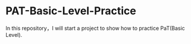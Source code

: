 # PAT-Basic-Level-Practice
In this repository，I will start a project to show how to practice PaT(Basic Level).
